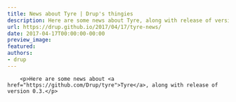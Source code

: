 ```yaml
---
title: News about Tyre | Drup's thingies
description: Here are some news about Tyre, along with release of version 0.3.
url: https://drup.github.io/2017/04/17/tyre-news/
date: 2017-04-17T00:00:00-00:00
preview_image:
featured:
authors:
- drup
---
```



        
        
        
        <p>Here are some news about <a href="https://github.com/Drup/tyre">Tyre</a>, along with release of version 0.3.</p>


        
        
